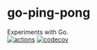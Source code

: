 # go-ping-pong
Experiments with Go.  
[![actions](https://github.com/ezhdanovskiy/go-ping-pong/workflows/Build/badge.svg)](https://github.com/ezhdanovskiy/go-ping-pong)
[![codecov](https://codecov.io/gh/ezhdanovskiy/go-ping-pong/branch/master/graph/badge.svg)](https://codecov.io/gh/ezhdanovskiy/go-ping-pong)
